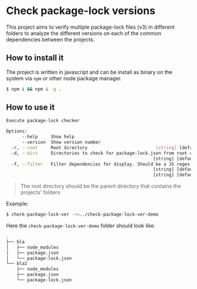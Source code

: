 # Check package-lock versions

This project aims to verify multiple package-lock files (v3) in different folders to analyze the different versions on each of the common dependencies between the projects.

## How to install it

The project is written in javascript and can be install as binary on the system via `npm` or other node package manager.

```sh
$ npm i && npm i -g .
```

## How to use it 

```sh 
Execute package-lock checker

Options:
      --help     Show help                                             [boolean]
      --version  Show version number                                   [boolean]
  -r, --root     Root directory                          [string] [default: "."]
  -d, --dirs     Directories to check for package-lock.json from root directory
                                                        [string] [default: null]
  -f, --filter   Filter dependencies for display. Should be a JS regex
                                                        [string] [default: null]
                                                        [string] [default: null]
```

> The root directory should be the parent directory that contains the projects' folders 

Example:

```sh
$ check-package-lock-ver -r=../check-package-lock-ver-demo
```

Here the `check-package-lock-ver-demo` folder should look like:

```sh 
.
├── bla
│   ├── node_modules
│   ├── package.json
│   └── package-lock.json
└── bla2
    ├── node_modules
    ├── package.json
    └── package-lock.json
```
